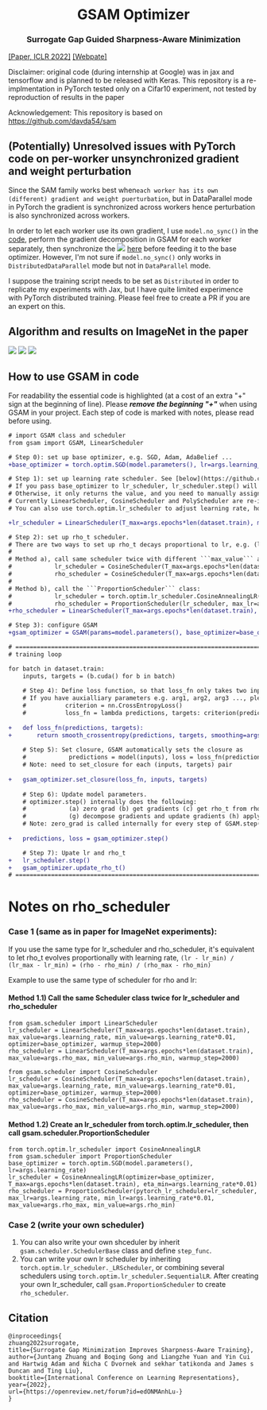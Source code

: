 <h1 align="center"><b>GSAM Optimizer</b></h1>
<h3 align="center"><b>Surrogate Gap Guided Sharpness-Aware Minimization </b></h3>
<a href="https://openreview.net/pdf?id=edONMAnhLu-" a> [Paper, ICLR 2022]</a>   <a href="https://sites.google.com/view/gsam-iclr22/home" a> [Webpate] </a>

Disclaimer: original code (during internship at Google) was in jax and tensorflow and is planned to be released with Keras. This repository is a re-implmentation in PyTorch tested only on a Cifar10 experiment, not tested by reproduction of results in the paper

Acknowledgement: This repository is based on https://github.com/davda54/sam 

## (Potentially) Unresolved issues with PyTorch code on per-worker unsynchronized gradient and weight perturbation
Since the SAM family works best when```each worker has its own (different) gradient and weight puerturbation```, but in DataParallel mode in PyTorch the gradient is synchronized across workers hence perturbation is also synchronized across workers.

In order to let each worker use its own gradient, I use ```model.no_sync()``` in the [code](https://github.com/juntang-zhuang/GSAM/blob/bab6bbe65612d6080f522870b9dd79f5957882d6/gsam/gsam.py#L160), perform the gradient decomposition in GSAM for each worker separately, then synchronize the <img src="https://latex.codecogs.com/svg.latex?&space;\nabla{f}^{GSAM}" />
 [here](https://github.com/juntang-zhuang/GSAM/blob/bab6bbe65612d6080f522870b9dd79f5957882d6/gsam/gsam.py#L180) before feeding it to the base optimizer. However, I'm not sure if ```model.no_sync()``` only works in ```DistributedDataParallel``` mode but not in ```DataParallel``` mode. 

I suppose the training script needs to be set as ```Distributed``` in order to replicate my experiments with Jax, but I have quite limited experimence with PyTorch distributed training.
Please feel free to create a PR if you are an expert on this.

## Algorithm and results on ImageNet in the paper
![](img/gsam_algo2.png)
![](img/gsam_results.png)
![](img/gsam_hyperparam2.png)
## How to use GSAM in code
For readability the essential code is highlighted (at a cost of an extra "+" sign at the beginning of line). Please ***remove the beginning "+"*** when using GSAM in your project. Each step of code is marked with notes, please read before using.

```diff
# import GSAM class and scheduler
from gsam import GSAM, LinearScheduler

# Step 0): set up base optimizer, e.g. SGD, Adam, AdaBelief ...
+base_optimizer = torch.optim.SGD(model.parameters(), lr=args.learning_rate, momentum=args.momentum, weight_decay=args.weight_decay)

# Step 1): set up learning rate scheduler. See [below](https://github.com/juntang-zhuang/GSAM/edit/main/README.md#notes-on-rho_scheduler)
# If you pass base_optimizer to lr_scheduler, lr_scheduler.step() will update lr for all trainable parameters in base_optimizer. 
# Otherwise, it only returns the value, and you need to manually assign lr to parameters in base_optimizer.
# Currently LinearScheduler, CosineScheduler and PolyScheduler are re-implemented, all have support for warmup and user-specified min value.
# You can also use torch.optim.lr_scheduler to adjust learning rate, however, in this case, it's recommended to use ProportionScheduler for rho_t.

+lr_scheduler = LinearScheduler(T_max=args.epochs*len(dataset.train), max_value=args.learning_rate, min_value=args.learning_rate*0.01, optimizer=base_optimizer)

# Step 2): set up rho_t scheduler. 
# There are two ways to set up rho_t decays proportional to lr, e.g. (lr - lr_min) / (lr_max - lr_min) = (rho - rho_min) / (rho_max - rho_min)
#
# Method a), call same scheduler twice with different ```max_value``` and ```min_value```:
#            lr_scheduler = CosineScheduler(T_max=args.epochs*len(dataset.train), max_value=args.learning_rate, min_value=args.learning_rate*0.01, optimizer=base_optimizer)
#            rho_scheduler = CosineScheduler(T_max=args.epochs*len(dataset.train), max_value=args.rho_max, min_value=args.rho_min)
#
# Method b), call the ```ProportionScheduler``` class:
#            lr_scheduler = torch.optim.lr_scheduler.CosineAnnealingLR(base_optimizer, T_max, eta_min=0, last_epoch=- 1, verbose=False)
#            rho_scheduler = ProportionScheduler(lr_scheduler, max_lr=args.learning_rate, min_lr=args.min_lr, max_value=args.rho_max, min_value=args.rho_min)
+rho_scheduler = LinearScheduler(T_max=args.epochs*len(dataset.train), max_value=args.rho_max, min_value=args.rho_min)

# Step 3): configure GSAM
+gsam_optimizer = GSAM(params=model.parameters(), base_optimizer=base_optimizer, model=model, gsam_alpha=args.alpha, rho_scheduler=rho_scheduler, adaptive=args.adaptive)

# ============================================================================================
# training loop

for batch in dataset.train:
    inputs, targets = (b.cuda() for b in batch)
        
    # Step 4): Define loss function, so that loss_fn only takes two inputs (predictions, targets), and outputs a scalar valued loss.
    # If you have auxialliary parameters e.g. arg1, arg2, arg3 ..., please define as:
    #           criterion = nn.CrossEntropyLoss()
    #           loss_fn = lambda predictions, targets: criterion(predictions, targets, arg1=arg1, arg2=arg2, arg3=arg3 ...)
    
+   def loss_fn(predictions, targets):
+       return smooth_crossentropy(predictions, targets, smoothing=args.label_smoothing).mean()
    
    # Step 5): Set closure, GSAM automatically sets the closure as
    #            predictions = model(inputs), loss = loss_fn(predictions, targets), loss.backward()
    # Note: need to set_closure for each (inputs, targets) pair
    
+   gsam_optimizer.set_closure(loss_fn, inputs, targets)
    
    # Step 6): Update model parameters. 
    # optimizer.step() internally does the following: 
    #            (a) zero grad (b) get gradients (c) get rho_t from rho_scheduler (d) perturb weights (e) zero grad (f) get gradients at perturbed location
    #            (g) decompose gradients and update gradients (h) apply new gradients with base_optimizer
    # Note: zero_grad is called internally for every step of GSAM.step(), gradient accumulation is currently not supported
    
+   predictions, loss = gsam_optimizer.step()

    # Step 7): Upate lr and rho_t
+   lr_scheduler.step()
+   gsam_optimizer.update_rho_t()
# ============================================================================================
```

# Notes on rho_scheduler

### Case 1 (same as in paper for ImageNet experiments):
If you use the same type for lr_scheduler and rho_scheduler, it's equivalent to let rho_t evolves proportionally with 
learning rate, 
```(lr - lr_min) / (lr_max - lr_min) = (rho - rho_min) / (rho_max - rho_min)```

Example to use the same type of scheduler for rho and lr:
#### Method 1.1) Call the same Scheduler class twice for lr_scheduler and rho_scheduler
```
from gsam.scheduler import LinearScheduler
lr_scheduler = LinearScheduler(T_max=args.epochs*len(dataset.train), max_value=args.learning_rate, min_value=args.learning_rate*0.01, optimizer=base_optimizer, warmup_step=2000)
rho_scheduler = LinearScheduler(T_max=args.epochs*len(dataset.train), max_value=args.rho_max, min_value=args.rho_min, warmup_step=2000)
```
```
from gsam.scheduler import CosineScheduler
lr_scheduler = CosineScheduler(T_max=args.epochs*len(dataset.train), max_value=args.learning_rate, min_value=args.learning_rate*0.01, optimizer=base_optimizer, warmup_step=2000)
rho_scheduler = CosineScheduler(T_max=args.epochs*len(dataset.train), max_value=args.rho_max, min_value=args.rho_min, warmup_step=2000)
```
#### Method 1.2) Create an lr_scheduler from torch.optim.lr_scheduler, then call gsam.scheduler.ProportionScheduler
```
from torch.optim.lr_scheduler import CosineAnnealingLR
from gsam.scheduler import ProportionScheduler
base_optimizer = torch.optim.SGD(model.parameters(), lr=args.learning_rate)
lr_scheduler = CosineAnnealingLR(optimizer=base_optimizer, T_max=args.epochs*len(dataset.train), eta_min=args.learning_rate*0.01)
rho_scheduler = ProportionScheduler(pytorch_lr_scheduler=lr_scheduler, max_lr=args.learning_rate, min_lr=args.learning_rate*0.01, max_value=args.rho_max, min_value=args.rho_min)
```

### Case 2 (write your own scheduler)
1) You can also write your own shceduler by inherit ```gsam.scheduler.SchedulerBase``` class and define ```step_func```.
2) You can write your own lr scheduler by inheriting ```torch.optim.lr_scheduler._LRScheduler```, or combining several schedulers using ```torch.optim.lr_scheduler.SequentialLR```. After creating your own lr_scheduler, call ```gsam.ProportionScheduler``` to create ```rho_scheduler```.

## Citation
```
@inproceedings{
zhuang2022surrogate,
title={Surrogate Gap Minimization Improves Sharpness-Aware Training},
author={Juntang Zhuang and Boqing Gong and Liangzhe Yuan and Yin Cui and Hartwig Adam and Nicha C Dvornek and sekhar tatikonda and James s Duncan and Ting Liu},
booktitle={International Conference on Learning Representations},
year={2022},
url={https://openreview.net/forum?id=edONMAnhLu-}
}
```
